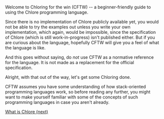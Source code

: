 Welcome to Chloring for the win (CFTW) -- a beginner-friendly guide to using the Chlore programming language.

Since there is no implementation of Chlore publicly available yet, you would not be able to try the examples out unless you write your own implementation, which again, would be impossible, since the specification of Chlore (which is still work-in-progress) isn't published either. But if you are curious about the language, hopefully CFTW will give you a feel of what the language is like.

And this goes without saying, do _not_ use CFTW as a normative reference for the language. It is not made as a replacement for the official specification.

Alright, with that out of the way, let's get some Chloring done.

CFTW assumes you have some understanding of how stack-oriented programming languages work, so before reading any further, you might want to make yourself familiar with some of the concepts of such programming languages in case you aren't already.

[What is Chlore (next)](./what_is_chlore)
